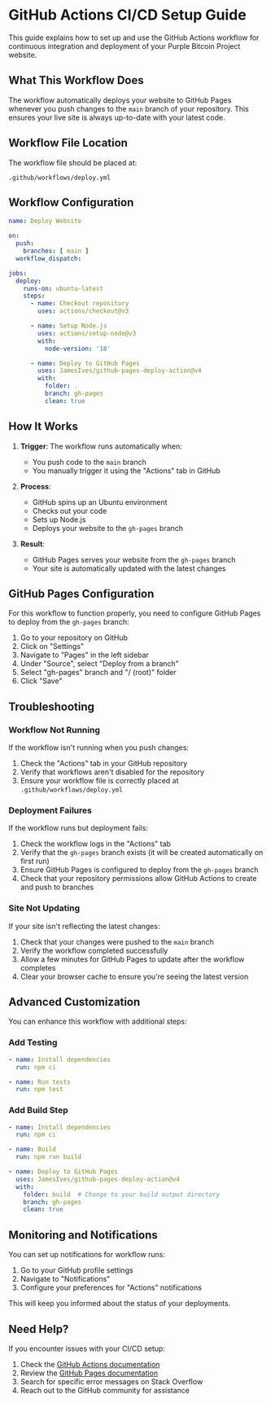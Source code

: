 # GitHub Actions CI/CD Setup Guide

This guide explains how to set up and use the GitHub Actions workflow for continuous integration and deployment of your Purple Bitcoin Project website.

## What This Workflow Does

The workflow automatically deploys your website to GitHub Pages whenever you push changes to the `main` branch of your repository. This ensures your live site is always up-to-date with your latest code.

## Workflow File Location

The workflow file should be placed at:
```
.github/workflows/deploy.yml
```

## Workflow Configuration

```yaml
name: Deploy Website

on:
  push:
    branches: [ main ]
  workflow_dispatch:

jobs:
  deploy:
    runs-on: ubuntu-latest
    steps:
      - name: Checkout repository
        uses: actions/checkout@v3

      - name: Setup Node.js
        uses: actions/setup-node@v3
        with:
          node-version: '18'

      - name: Deploy to GitHub Pages
        uses: JamesIves/github-pages-deploy-action@v4
        with:
          folder: .
          branch: gh-pages
          clean: true
```

## How It Works

1. **Trigger**: The workflow runs automatically when:
   - You push code to the `main` branch
   - You manually trigger it using the "Actions" tab in GitHub

2. **Process**:
   - GitHub spins up an Ubuntu environment
   - Checks out your code
   - Sets up Node.js
   - Deploys your website to the `gh-pages` branch

3. **Result**:
   - GitHub Pages serves your website from the `gh-pages` branch
   - Your site is automatically updated with the latest changes

## GitHub Pages Configuration

For this workflow to function properly, you need to configure GitHub Pages to deploy from the `gh-pages` branch:

1. Go to your repository on GitHub
2. Click on "Settings"
3. Navigate to "Pages" in the left sidebar
4. Under "Source", select "Deploy from a branch"
5. Select "gh-pages" branch and "/ (root)" folder
6. Click "Save"

## Troubleshooting

### Workflow Not Running

If the workflow isn't running when you push changes:

1. Check the "Actions" tab in your GitHub repository
2. Verify that workflows aren't disabled for the repository
3. Ensure your workflow file is correctly placed at `.github/workflows/deploy.yml`

### Deployment Failures

If the workflow runs but deployment fails:

1. Check the workflow logs in the "Actions" tab
2. Verify that the `gh-pages` branch exists (it will be created automatically on first run)
3. Ensure GitHub Pages is configured to deploy from the `gh-pages` branch
4. Check that your repository permissions allow GitHub Actions to create and push to branches

### Site Not Updating

If your site isn't reflecting the latest changes:

1. Check that your changes were pushed to the `main` branch
2. Verify the workflow completed successfully
3. Allow a few minutes for GitHub Pages to update after the workflow completes
4. Clear your browser cache to ensure you're seeing the latest version

## Advanced Customization

You can enhance this workflow with additional steps:

### Add Testing

```yaml
- name: Install dependencies
  run: npm ci

- name: Run tests
  run: npm test
```

### Add Build Step

```yaml
- name: Install dependencies
  run: npm ci

- name: Build
  run: npm run build

- name: Deploy to GitHub Pages
  uses: JamesIves/github-pages-deploy-action@v4
  with:
    folder: build  # Change to your build output directory
    branch: gh-pages
    clean: true
```

## Monitoring and Notifications

You can set up notifications for workflow runs:

1. Go to your GitHub profile settings
2. Navigate to "Notifications"
3. Configure your preferences for "Actions" notifications

This will keep you informed about the status of your deployments.

## Need Help?

If you encounter issues with your CI/CD setup:

1. Check the [GitHub Actions documentation](https://docs.github.com/en/actions)
2. Review the [GitHub Pages documentation](https://docs.github.com/en/pages)
3. Search for specific error messages on Stack Overflow
4. Reach out to the GitHub community for assistance
